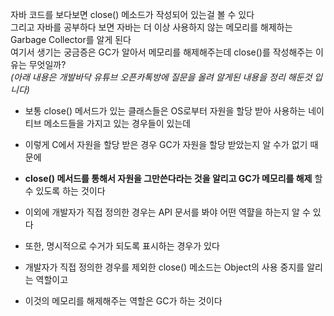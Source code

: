 자바 코드를 보다보면 close() 메소드가 작성되어 있는걸 볼 수 있다  
그리고 자바를 공부하다 보면 자바는 더 이상 사용하지 않는 메모리를 해제하는 Garbage Collector를 알게 된다  
여기서 생기는 궁금증은 GC가 알아서 메모리를 해제해주는데 close()를 작성해주는 이유는 무엇일까?  
*(아래 내용은 개발바닥 유튜브 오픈카톡방에 질문을 올려 알게된 내용을 정리 해둔것 입니다)*

* 보통 close() 메서드가 있는 클래스들은 OS로부터 자원을 할당 받아 사용하는 네이티브 메소드들을 가지고 있는 경우들이 있는데
* 이렇게 C에서 자원을 할당 받은 경우 GC가 자원을 할당 받았는지 알 수가 없기 때문에
* **close() 메서드를 통해서 자원을 그만쓴다라는 것을 알리고 GC가 메모리를 해제** 할 수 있도록 하는 것이다
* 이외에 개발자가 직접 정의한 경우는 API 문서를 봐야 어떤 역햘을 하는지 알 수 있다
* 또한, 명시적으로 수거가 되도록 표시하는 경우가 있다

* 개발자가 직접 정의한 경우를 제외한 close() 메소드는 Object의 사용 중지를 알리는 역할이고
* 이것의 메모리를 해제해주는 역할은 GC가 하는 것이다
